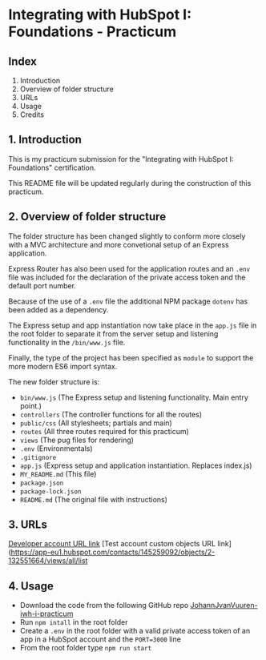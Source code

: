 # Integrating with HubSpot I: Foundations - Practicum

## Index

1. Introduction
2. Overview of folder structure
3. URLs
4. Usage
5. Credits

## 1. Introduction

This is my practicum submission for the "Integrating with HubSpot I: Foundations" certification.

This README file will be updated regularly during the construction of this practicum.

## 2. Overview of folder structure

The folder structure has been changed slightly to conform more closely with a MVC architecture and more convetional setup of an Express application.  

Express Router has also been used for the application routes and an `.env` file was included for the declaration of the private access token and the default port number.  

Because of the use of a `.env` file the additional NPM package `dotenv` has been added as a dependency.  

The Express setup and app instantiation now take place in the `app.js` file in the root folder to separate it from the server setup and listening functionality in the `/bin/www.js` file.  

Finally, the type of the project has been specified as `module` to support the more modern ES6 import syntax.  

The new folder structure is:
- `bin/www.js` (The Express setup and listening functionality. Main entry point.)
- `controllers` (The controller functions for all the routes)
- `public/css` (All stylesheets; partials and main)
- `routes` (All three routes required for this practicum)
- `views` (The pug files for rendering)
- `.env` (Environmentals)
- `.gitignore`
- `app.js` (Express setup and application instantiation. Replaces index.js)
- `MY_README.md` (This file)
- `package.json`
- `package-lock.json`
- `README.md` (The original file with instructions)

## 3. URLs

[Developer account URL link](https://app-eu1.hubspot.com/developer/145236457)
[Test account custom objects URL link](https://app-eu1.hubspot.com/contacts/145259092/objects/2-132551664/views/all/list

## 4. Usage

- Download the code from the following GitHub repo [JohannJvanVuuren-iwh-i-practicum]()
- Run `npm intall` in the root folder
- Create a `.env` in the root folder with a valid private access token of an app in a HubSpot account and the `PORT=3000` line
- From the root folder type `npm run start`
